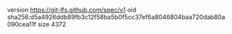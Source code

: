 version https://git-lfs.github.com/spec/v1
oid sha256:d5a4926ddb89fb3c12f58ba5b0f5cc37ef6a8046804baa720dab80a090cea11f
size 4372
